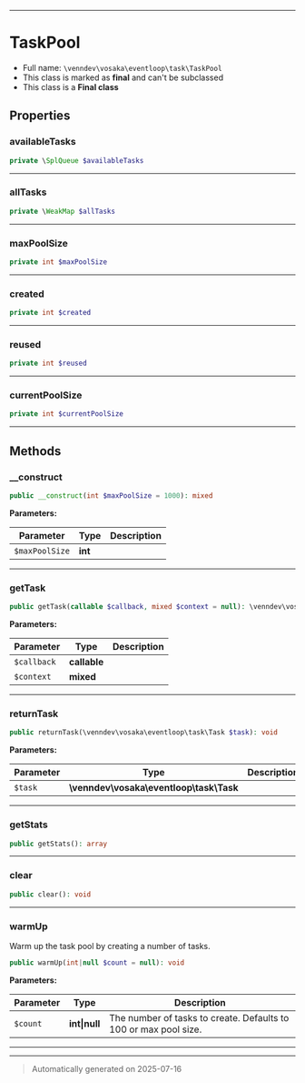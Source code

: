 ***

# TaskPool





* Full name: `\venndev\vosaka\eventloop\task\TaskPool`
* This class is marked as **final** and can't be subclassed
* This class is a **Final class**



## Properties


### availableTasks



```php
private \SplQueue $availableTasks
```






***

### allTasks



```php
private \WeakMap $allTasks
```






***

### maxPoolSize



```php
private int $maxPoolSize
```






***

### created



```php
private int $created
```






***

### reused



```php
private int $reused
```






***

### currentPoolSize



```php
private int $currentPoolSize
```






***

## Methods


### __construct



```php
public __construct(int $maxPoolSize = 1000): mixed
```








**Parameters:**

| Parameter | Type | Description |
|-----------|------|-------------|
| `$maxPoolSize` | **int** |  |





***

### getTask



```php
public getTask(callable $callback, mixed $context = null): \venndev\vosaka\eventloop\task\Task
```








**Parameters:**

| Parameter | Type | Description |
|-----------|------|-------------|
| `$callback` | **callable** |  |
| `$context` | **mixed** |  |





***

### returnTask



```php
public returnTask(\venndev\vosaka\eventloop\task\Task $task): void
```








**Parameters:**

| Parameter | Type | Description |
|-----------|------|-------------|
| `$task` | **\venndev\vosaka\eventloop\task\Task** |  |





***

### getStats



```php
public getStats(): array
```












***

### clear



```php
public clear(): void
```












***

### warmUp

Warm up the task pool by creating a number of tasks.

```php
public warmUp(int|null $count = null): void
```








**Parameters:**

| Parameter | Type | Description |
|-----------|------|-------------|
| `$count` | **int&#124;null** | The number of tasks to create. Defaults to 100 or max pool size. |





***


***
> Automatically generated on 2025-07-16
